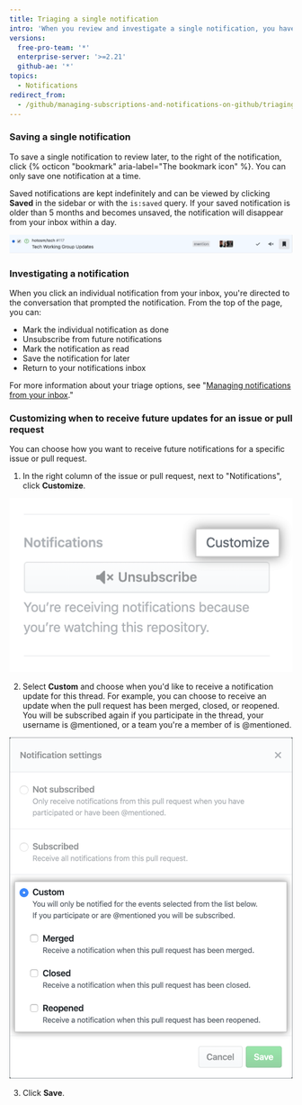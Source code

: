```yaml
---
title: Triaging a single notification
intro: 'When you review and investigate a single notification, you have several triaging options that are optimized for the detailed notification view.'
versions:
  free-pro-team: '*'
  enterprise-server: '>=2.21'
  github-ae: '*'
topics:
  - Notifications
redirect_from:
  - /github/managing-subscriptions-and-notifications-on-github/triaging-a-single-notification
---
```

### Saving a single notification

To save a single notification to review later, to the right of the notification, click {% octicon "bookmark" aria-label="The bookmark icon" %}. You can only save one notification at a time.

Saved notifications are kept indefinitely and can be viewed by clicking **Saved** in the sidebar or with the `is:saved` query. If your saved notification is older than 5 months and becomes unsaved, the notification will disappear from your inbox within a day.

  ![Save triaging option](/assets/images/help/notifications-v2/save-triaging-option.png)

### Investigating a notification

When you click an individual notification from your inbox, you're directed to the conversation that prompted the notification. From the top of the page, you can:
- Mark the individual notification as done
- Unsubscribe from future notifications
- Mark the notification as read
- Save the notification for later
- Return to your notifications inbox

For more information about your triage options, see "[Managing notifications from your inbox](/github/managing-subscriptions-and-notifications-on-github/managing-notifications-from-your-inbox#triaging-options)."

### Customizing when to receive future updates for an issue or pull request

You can choose how you want to receive future notifications for a specific issue or pull request.

1. In the right column of the issue or pull request, next to "Notifications", click **Customize**.

  ![Customize option under "Notifications"](/assets/images/help/notifications-v2/customize-notifications-for-specific-thread.png)

2. Select **Custom** and choose when you'd like to receive a notification update for this thread. For example, you can choose to receive an update when the pull request has been merged, closed, or reopened. You will be subscribed again if you participate in the thread, your username is @mentioned, or a team you're a member of is @mentioned.

  ![Options for customizing notifications](/assets/images/help/notifications-v2/custom-options-for-customizing-notification-thread-updates.png)

3. Click **Save**.
